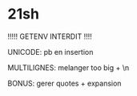 # 21sh

!!!!! GETENV INTERDIT !!!!

UNICODE:
pb en insertion

MULTILIGNES:
melanger too big + \n

BONUS:
gerer quotes + expansion
